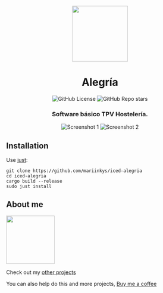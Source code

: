 <div align="center">
  <br>
  <img src="https://raw.githubusercontent.com/mariinkys/iced-alegria/main/resources/icons/hicolor/scalable/apps/icon.svg" width="150" />
  <h1>Alegría</h1>

  ![GitHub License](https://img.shields.io/github/license/mariinkys/iced-alegria)
  ![GitHub Repo stars](https://img.shields.io/github/stars/mariinkys/iced-alegria)


  <h3>Software básico TPV Hostelería.</h3>

  <img alt="Screenshot 1" src="https://raw.githubusercontent.com/mariinkys/iced-alegria/main/screenshots/screenshot1.png"/>
  <img alt="Screenshot 2" src="https://raw.githubusercontent.com/mariinkys/iced-alegria/main/screenshots/screenshot2.png"/>

</div>

## Installation

Use [just](https://github.com/casey/just):

```
git clone https://github.com/mariinkys/iced-alegria
cd iced-alegria
cargo build --release
sudo just install
```

## About me

<a href="https://github.com/iced-rs/iced">
  <img src="https://gist.githubusercontent.com/hecrj/ad7ecd38f6e47ff3688a38c79fd108f0/raw/74384875ecbad02ae2a926425e9bcafd0695bade/color.svg" width="130px">
</a>

<p></p>

Check out my [other projects](https://github.com/mariinkys) 

You can also help do this and more projects, [Buy me a coffee](https://www.buymeacoffee.com/mariinkys)

